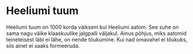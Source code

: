# Heeliumi tuum

Heeliumi tuum on 1000 korda väiksem kui Heeliumi aatom. See suhe on sama nagu
väike klaaskuulike jalgpalli väljakul. Ainus põhjus, miks aatomid teineteisest
läbi ei lähe, on nende tõukumine. Kui nad omavahel ei tõukuks, siis ainet ei
saaks formeeruda.
